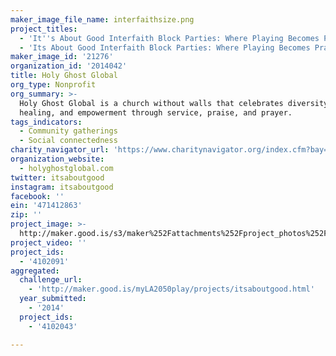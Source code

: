 ```yaml
---
maker_image_file_name: interfaithsize.png
project_titles:
  - 'It''s About Good Interfaith Block Parties: Where Playing Becomes Praying'
  - 'Its About Good Interfaith Block Parties: Where Playing Becomes Praying'
maker_image_id: '21276'
organization_id: '2014042'
title: Holy Ghost Global
org_type: Nonprofit
org_summary: >-
  Holy Ghost Global is a church without walls that celebrates diversity,
  healing, and empowerment through service, praise, and prayer.
tags_indicators:
  - Community gatherings
  - Social connectedness
charity_navigator_url: 'https://www.charitynavigator.org/index.cfm?bay=search.profile&ein=471412863'
organization_website:
  - holyghostglobal.com
twitter: itsaboutgood
instagram: itsaboutgood
facebook: ''
ein: '471412863'
zip: ''
project_image: >-
  http://maker.good.is/s3/maker%252Fattachments%252Fproject_photos%252Fimages%252F21276%252Fdisplay%252Finterfaithsize.png=c570x385
project_video: ''
project_ids:
  - '4102091'
aggregated:
  challenge_url:
    - 'http://maker.good.is/myLA2050play/projects/itsaboutgood.html'
  year_submitted:
    - '2014'
  project_ids:
    - '4102043'

---
```

